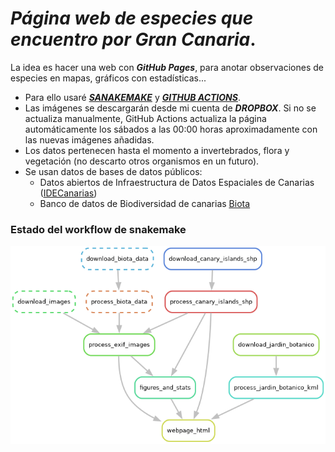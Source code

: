 # ***Página web de especies que encuentro por Gran Canaria***.

La idea es hacer una web con ***GitHub Pages***, para anotar observaciones de especies en mapas, gráficos con estadísticas...

* Para ello usaré [***SANAKEMAKE***](https://snakemake.readthedocs.io/en/stable/) y [***GITHUB ACTIONS***](https://github.com/features/actions).
* Las imágenes se descargarán desde mi cuenta de ***DROPBOX***. Si no se actualiza manualmente, GitHub Actions actualiza la página automáticamente los sábados a las 00:00 horas aproximadamente con las nuevas imágenes añadidas.
* Los datos pertenecen hasta el momento a invertebrados, flora y vegetación (no descarto otros organismos en un futuro). 
* Se usan datos de bases de datos públicos:
    * Datos abiertos de Infraestructura de Datos Espaciales de Canarias ([<u>IDECanarias</u>](https://opendata.sitcan.es/))
    * Banco de datos de Biodiversidad de canarias [<u>Biota</u>](https://www.biodiversidadcanarias.es/biota/)

### **Estado del workflow de snakemake**

![](snakemake_workflow.png)